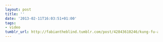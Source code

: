 ```yaml
---
layout: post
title: ''
date: '2013-02-11T16:03:51+01:00'
tags:
- video
tumblr_url: http://fabiantheblind.tumblr.com/post/42843610246/kung-fu-academy-berlin-saz
---
```

